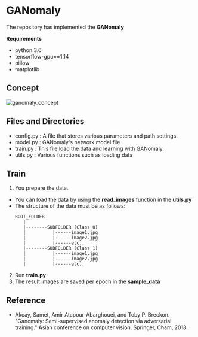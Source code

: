 # GANomaly
The repository has implemented the **GANomaly**   

**Requirements**
* python 3.6   
* tensorflow-gpu==1.14   
* pillow
* matplotlib

## Concept
![ganomaly_concept](https://user-images.githubusercontent.com/11286586/93835035-e981c780-fcb8-11ea-8053-5fd4f6e2bb17.png)


## Files and Directories
* config.py : A file that stores various parameters and path settings.
* model.py : GANomaly's network model file
* train.py : This file load the data and learning with GANomaly.
* utils.py : Various functions such as loading data 

## Train
1. You prepare the data.
- You can load the data by using the **read_images** function in the **utils.py**
- The structure of the data must be as follows:
   ```
   ROOT_FOLDER
      |   
      |--------SUBFOLDER (Class 0)   
      |          |------image1.jpg   
      |          |------image2.jpg   
      |          |------etc..   
      |--------SUBFOLDER (Class 1)   
      |          |------image1.jpg   
      |          |------image2.jpg   
      |          |------etc..
   ```

2. Run **train.py**
3. The result images are saved per epoch in the **sample_data**


## Reference
* Akcay, Samet, Amir Atapour-Abarghouei, and Toby P. Breckon. "Ganomaly: Semi-supervised anomaly detection via adversarial training." Asian conference on computer vision. Springer, Cham, 2018.
